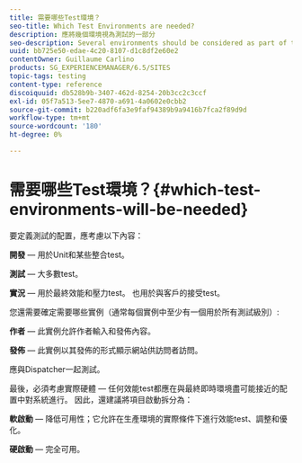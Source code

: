 ```yaml
---
title: 需要哪些Test環境？
seo-title: Which Test Environments are needed?
description: 應將幾個環境視為測試的一部分
seo-description: Several environments should be considered as part of testing
uuid: bb725e50-edae-4c20-8107-d1c8df2e60e2
contentOwner: Guillaume Carlino
products: SG_EXPERIENCEMANAGER/6.5/SITES
topic-tags: testing
content-type: reference
discoiquuid: db528b9b-3407-462d-8254-20b3cc2c3ccf
exl-id: 05f7a513-5ee7-4870-a691-4a0602e0cbb2
source-git-commit: b220adf6fa3e9faf94389b9a9416b7fca2f89d9d
workflow-type: tm+mt
source-wordcount: '180'
ht-degree: 0%

---
```


# 需要哪些Test環境？{#which-test-environments-will-be-needed}

要定義測試的配置，應考慮以下內容：

**開發**  — 用於Unit和某些整合test。

**測試**  — 大多數test。

**實況**  — 用於最終效能和壓力test。 也用於與客戶的接受test。

您還需要確定需要哪些實例（通常每個實例中至少有一個用於所有測試級別）:

**作者**  — 此實例允許作者輸入和發佈內容。

**發佈**  — 此實例以其發佈的形式顯示網站供訪問者訪問。

應與Dispatcher一起測試。

最後，必須考慮實際硬體 — 任何效能test都應在與最終即時環境盡可能接近的配置中對系統進行。 因此，還建議將項目啟動拆分為：

**軟啟動**  — 降低可用性；它允許在生產環境的實際條件下進行效能test、調整和優化。

**硬啟動**  — 完全可用。
